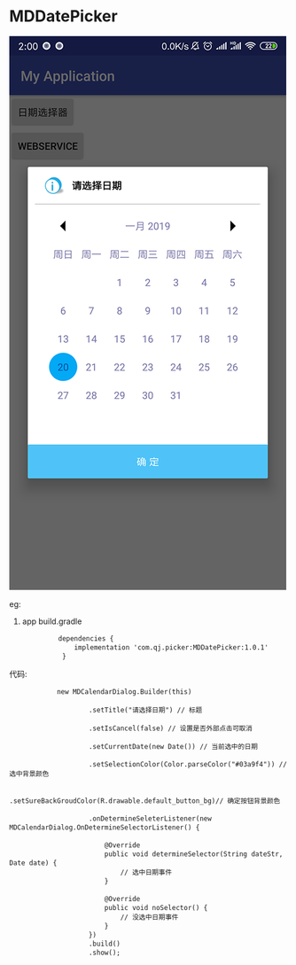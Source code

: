 # MDDatePicker


![image](https://github.com/JunGenius/MDDatePicker/blob/master/123.png)


eg:

1. app  build.gradle

                dependencies {
                    implementation 'com.qj.picker:MDDatePicker:1.0.1'
                 }



代码:

 

                new MDCalendarDialog.Builder(this)
                
                        .setTitle("请选择日期") // 标题

                        .setIsCancel(false) // 设置是否外部点击可取消

                        .setCurrentDate(new Date()) // 当前选中的日期

                        .setSelectionColor(Color.parseColor("#03a9f4")) // 选中背景颜色

                        .setSureBackGroudColor(R.drawable.default_button_bg)// 确定按钮背景颜色

                        .onDetermineSeleterListener(new MDCalendarDialog.OnDetermineSelectorListener() {

                            @Override
                            public void determineSelector(String dateStr, Date date) {
                                // 选中日期事件
                            }

                            @Override
                            public void noSelector() {
                                // 没选中日期事件
                            }
                        })
                        .build()
                        .show();
